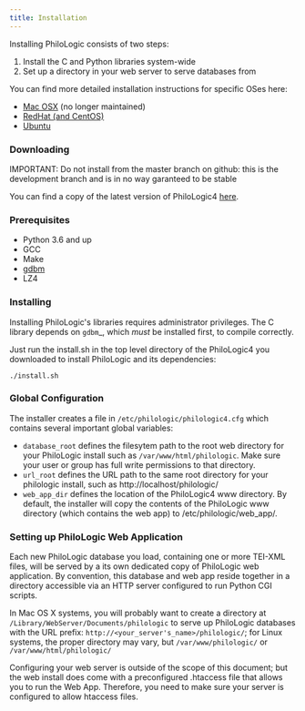 ```yaml
---
title: Installation
---
```


Installing PhiloLogic consists of two steps:

1. Install the C and Python libraries system-wide
2. Set up a directory in your web server to serve databases from

You can find more detailed installation instructions for specific OSes here:

-   [Mac OSX](specific_installations/mac_installation.md) (no longer maintained)
-   [RedHat (and CentOS)](specific_installations/redhat_installation.md)
-   [Ubuntu](specific_installations/ubuntu_installation.md)

### Downloading

IMPORTANT: Do not install from the master branch on github: this is the development branch and is in no way garanteed to be stable

You can find a copy of the latest version of PhiloLogic4 [here](../../../releases/).

### Prerequisites

-   Python 3.6 and up
-   GCC
-   Make
-   [gdbm](http://www.gnu.org.ua/software/gdbm/)
-   LZ4

### Installing

Installing PhiloLogic's libraries requires administrator privileges.
The C library depends on `gdbm`\_, which _must_ be installed first, to compile correctly.

Just run the install.sh in the top level directory of the PhiloLogic4 you downloaded to install PhiloLogic and its dependencies:

`./install.sh`

### <a name="global-config"></a>Global Configuration

The installer creates a file in `/etc/philologic/philologic4.cfg` which contains several important global variables:

-   `database_root` defines the filesytem path to the root web directory for your PhiloLogic install such as `/var/www/html/philologic`. Make sure your user or group has full write permissions to that directory.
-   `url_root` defines the URL path to the same root directory for your philologic install, such as http://localhost/philologic/
-   `web_app_dir` defines the location of the PhiloLogic4 www directory. By default, the installer will copy the contents of the PhiloLogic www directory (which contains the web app) to /etc/philologic/web_app/.

### Setting up PhiloLogic Web Application

Each new PhiloLogic database you load, containing one or more TEI-XML files, will be served
by a its own dedicated copy of PhiloLogic web application.
By convention, this database and web app reside together in a directory
accessible via an HTTP server configured to run Python CGI scripts.

In Mac OS X systems, you will probably want to create a directory at
`/Library/WebServer/Documents/philologic` to serve up PhiloLogic databases
with the URL prefix: `http://<your_server's_name>/philologic/`; for Linux systems,
the proper directory may vary, but `/var/www/philologic/` or `/var/www/html/philologic/`

Configuring your web server is outside of the scope of this document; but the web install
does come with a preconfigured .htaccess file that allows you to run the Web App.
Therefore, you need to make sure your server is configured to allow htaccess files.
